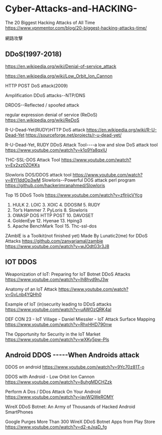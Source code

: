 # Cyber-Attacks-and-HACKING-

The 20 Biggest Hacking Attacks of All Time https://www.vpnmentor.com/blog/20-biggest-hacking-attacks-time/


網路攻擊

## DDoS(1997-2018)

https://en.wikipedia.org/wiki/Denial-of-service_attack

https://en.wikipedia.org/wiki/Low_Orbit_Ion_Cannon

HTTP POST DoS attack(2009)

Amplification DDoS attacks--NTP/DNS

DRDOS--Reflected / spoofed attack

regular expression denial of service (ReDoS) https://en.wikipedia.org/wiki/ReDoS

R-U-Dead-Yet(RUDY)HTTP DoS attack https://en.wikipedia.org/wiki/R-U-Dead-Yet
https://sourceforge.net/projects/r-u-dead-yet/

R-U-Dead-Yet, RUDY DDoS Attack Tool----a low and slow DoS attack tool
https://www.youtube.com/watch?v=k1o9Ya8qxlU

THC-SSL-DOS Attack Tool https://www.youtube.com/watch?v=Ex2xz0ZOKKs

Slowloris DOS/DDOS attack tool https://www.youtube.com/watch?v=8Yl1ddOp3wM
Slowloris--Powerful DOS attack perl program  https://github.com/hackerimranahmed/Slowloris

Top 15 DDoS Tools https://www.youtube.com/watch?v=zflrijcVYcg
1. HULK  2. LOIC  3. XOIC  4. DDOSIM   5. RUDY
6. Tor’s Hammer   7. PyLoris  8. Slowloris 
9. OWASP DOS HTTP POST  10. DAVOSET
11. GoldenEye   12. Hyenae  13. Hping3
14.  Apache BenchMark Tool  15. Thc-ssl-dos

ZAmbIE is a Toolkit(not finished yet) Made By Lunatic2(me) for DDoS Attacks
https://github.com/zanyarjamal/zambie
https://www.youtube.com/watch?v=wJOdtG3r3J8

## IOT DDOS

Weaponization of IoT: Preparing for IoT Botnet DDoS Attacks https://www.youtube.com/watch?v=lh8hvd9nJ3w

Anatomy of an IoT Attack https://www.youtube.com/watch?v=GvLnb4YQHh0

Example of IoT (in)security leading to DDoS attacks https://www.youtube.com/watch?v=uAWOzQRK4aI

DEF CON 23 - IoT Village - Daniel Miessler - IoT Attack Surface Mapping https://www.youtube.com/watch?v=RhxHHD790nw

The Opportunity for Security in the IoT Market https://www.youtube.com/watch?v=wXKy5pw-Pls

## Android DDOS -----When Androids attack

DDOS on android https://www.youtube.com/watch?v=9Yc70z81T-o

DDOS with Android - Low Orbit Ion Cannon https://www.youtube.com/watch?v=8uhgMDCHZzk

Perform A Dos / DDos Attack On Your Android https://www.youtube.com/watch?v=javWQWeROMY

WireX DDoS Botnet: An Army of Thousands of Hacked Android SmartPhones

Google Purges More Than 300 WireX DDoS Botnet Apps from Play Store https://www.youtube.com/watch?v=d2-eJxaD_fg

